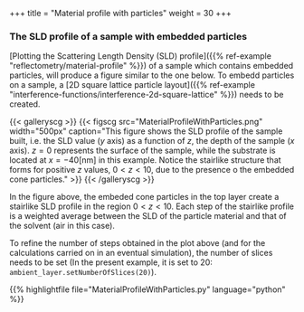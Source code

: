 +++
title = "Material profile with particles"
weight = 30
+++

### The SLD profile of a sample with embedded particles

[Plotting the Scattering Length Density (SLD) profile]({{% ref-example "reflectometry/material-profile" %}}) of a sample which contains embedded particles, will produce a figure similar to the one below. To embedd particles on a sample, a [2D square lattice particle layout]({{% ref-example "interference-functions/interference-2d-square-lattice" %}}) needs to be created.

{{< galleryscg >}}
{{< figscg src="MaterialProfileWithParticles.png" width="500px" caption="This figure shows the SLD profile of the sample built, i.e. the SLD value ($y$ axis) as a function of $z$, the depth of the sample ($x$ axis). $z = 0$ represents the surface of the sample, while the substrate is located at $x = −40$[nm] in this example. Notice the stairlike structure that forms for positive $z$ values, $0 < z < 10$, due to the presence o the embedded cone particles." >}}
{{< /galleryscg >}}





In the figure above, the embeded cone particles in the top layer create a stairlike SLD profile in the region $0 < z < 10$. Each step of the stairlike profile is a weighted average between the SLD of the particle material and that of the solvent (air in this case).

To refine the number of steps obtained in the plot above (and for the calculations carried on in an eventual simulation), the number of slices needs to be set (In the present example, it is set to 20: `ambient_layer.setNumberOfSlices(20)`).

{{% highlightfile file="MaterialProfileWithParticles.py"  language="python" %}}
